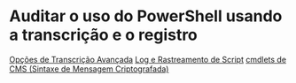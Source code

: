 # Auditar o uso do PowerShell usando a transcrição e o registro

[Opções de Transcrição Avançada](audit_transcript.md)
[Log e Rastreamento de Script](audit_script.md)
[cmdlets de CMS (Sintaxe de Mensagem Criptografada)](audit_cms.md)

<!--HONumber=Jun16_HO4-->


